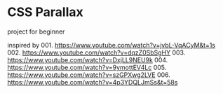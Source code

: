 # CSS Parallax

project for beginner

inspired by 001. https://www.youtube.com/watch?v=jvbL-VqACyM&t=1s 002. https://www.youtube.com/watch?v=dqzZ0SbSgHY 003. https://www.youtube.com/watch?v=DxjLL9NEU9k 004. https://www.youtube.com/watch?v=9ymottEV4Lc 005. https://www.youtube.com/watch?v=szGPXwg2LVE 006. https://www.youtube.com/watch?v=4p3YDQLJmSs&t=58s
